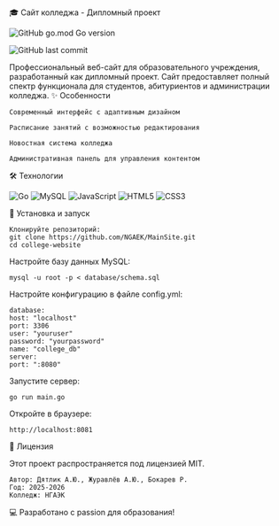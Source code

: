 🎓 Сайт колледжа - Дипломный проект

![GitHub go.mod Go version](https://img.shields.io/github/go-mod/go-version/NGAEK/MainSite)

![GitHub last commit](https://img.shields.io/github/last-commit/NGAEK/MainSite)


Профессиональный веб-сайт для образовательного учреждения, разработанный как дипломный проект. Сайт предоставляет полный спектр функционала для студентов, абитуриентов и администрации колледжа.
✨ Особенности

    Современный интерфейс с адаптивным дизайном

    Расписание занятий с возможностью редактирования

    Новостная система колледжа

    Административная панель для управления контентом

🛠 Технологии

![Go](https://img.shields.io/badge/-Go-00ADD8?logo=go&logoColor=white)
![MySQL](https://img.shields.io/badge/-MySQL-4479A1?logo=mysql&logoColor=white)
![JavaScript](https://img.shields.io/badge/-JavaScript-F7DF1E?logo=javascript&logoColor=black)
![HTML5](https://img.shields.io/badge/-HTML5-E34F26?logo=html5&logoColor=white)
![CSS3](https://img.shields.io/badge/-CSS3-1572B6?logo=css3&logoColor=white)

🚀 Установка и запуск

    Клонируйте репозиторий:
    git clone https://github.com/NGAEK/MainSite.git
    cd college-website

Настройте базу данных MySQL:

    mysql -u root -p < database/schema.sql

Настройте конфигурацию в файле config.yml:

    database:
    host: "localhost"
    port: 3306
    user: "youruser"
    password: "yourpassword"
    name: "college_db"
    server:
    port: ":8080"

Запустите сервер:
    
    go run main.go

Откройте в браузере:

    http://localhost:8081

📝 Лицензия

Этот проект распространяется под лицензией MIT.

    Автор: Дятлик А.Ю., Журавлёв А.Ю., Бокарев Р.
    Год: 2025-2026
    Колледж: НГАЭК

💻 Разработано с passion для образования!
